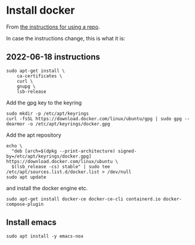 # Install docker

From [the instructions for using a repo](https://docs.docker.com/engine/install/ubuntu/#install-using-the-repository).

In case the instructions change, this is what it is:

## 2022-06-18 instructions

```
sudo apt-get install \
    ca-certificates \
    curl \
    gnupg \
    lsb-release
```
Add the gpg key to the keyring
```
sudo mkdir -p /etc/apt/keyrings
curl -fsSL https://download.docker.com/linux/ubuntu/gpg | sudo gpg --dearmor -o /etc/apt/keyrings/docker.gpg
```

Add the apt repository
```
echo \
  "deb [arch=$(dpkg --print-architecture) signed-by=/etc/apt/keyrings/docker.gpg] https://download.docker.com/linux/ubuntu \
  $(lsb_release -cs) stable" | sudo tee /etc/apt/sources.list.d/docker.list > /dev/null
sudo apt update
```

and install the docker engine etc.

```
sudo apt-get install docker-ce docker-ce-cli containerd.io docker-compose-plugin
```

## Install emacs

```
sudo apt install -y emacs-nox
```
